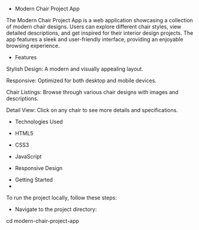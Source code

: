 * Modern Chair Project App

The Modern Chair Project App is a web application showcasing a collection of modern chair designs. Users can explore different chair styles, view detailed descriptions, and get inspired for their interior design projects. The app features a sleek and user-friendly interface, providing an enjoyable browsing experience.

* Features
  
Stylish Design: A modern and visually appealing layout.

Responsive: Optimized for both desktop and mobile devices.

Chair Listings: Browse through various chair designs with images and descriptions.

Detail View: Click on any chair to see more details and specifications.

* Technologies Used
  
- HTML5

- CSS3

- JavaScript

- Responsive Design


* Getting Started
* 
To run the project locally, follow these steps:

- Navigate to the project directory:

cd modern-chair-project-app
